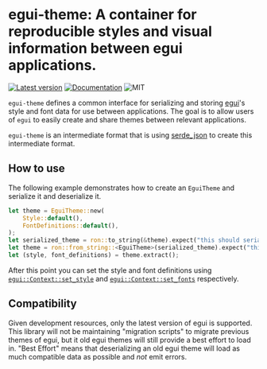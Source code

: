 # egui-theme: A container for reproducible styles and visual information between egui applications.
[![Latest version](https://img.shields.io/crates/v/egui-theme.svg)](https://crates.io/crates/egui-theme)
[![Documentation](https://docs.rs/egui-theme/badge.svg)](https://docs.rs/egui-theme)
![MIT](https://img.shields.io/badge/license-MIT-blue.svg)

`egui-theme` defines a common interface for serializing and storing [egui](https://crates.io/crates/egui)'s style and font data for use between applications. The goal is to allow users of `egui` to easily create and share themes between relevant applications.

`egui-theme` is an intermediate format that is using [serde_json](https://lib.rs/crates/serde_json) to create this intermediate format.

## How to use

The following example demonstrates how to create an `EguiTheme` and serialize it and deserialize it.

```rust
let theme = EguiTheme::new(
    Style::default(),
    FontDefinitions::default(),
);
let serialized_theme = ron::to_string(&theme).expect("this should serialize"):
let theme = ron::from_string::<EguiTheme>(serialized_theme).expect("this should deserialize");
let (style, font_definitions) = theme.extract();
```

After this point you can set the style and font definitions using [`egui::Context::set_style`](https://docs.rs/egui/0.14.2/egui/struct.Context.html#method.set_style) and [`egui::Context::set_fonts`](https://docs.rs/egui/0.14.2/egui/struct.Context.html#method.set_fonts) respectively.

## Compatibility

Given development resources, only the latest version of egui is supported. This library will not be maintaining "migration scripts" to migrate previous themes of egui, but it old egui themes will still provide a best effort to load in. "Best Effort" means that deserializing an old egui theme will load as much compatible data as possible and _not_ emit errors.